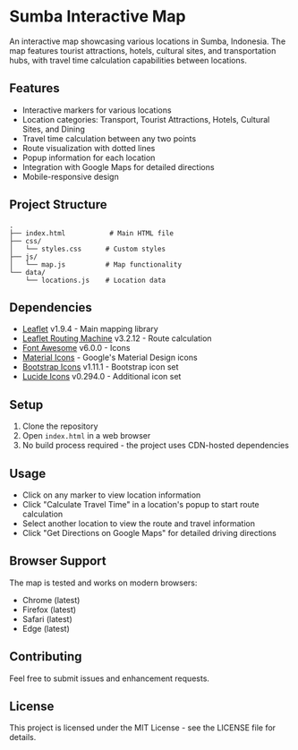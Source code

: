 # Sumba Interactive Map

An interactive map showcasing various locations in Sumba, Indonesia. The map features tourist attractions, hotels, cultural sites, and transportation hubs, with travel time calculation capabilities between locations.

## Features

- Interactive markers for various locations
- Location categories: Transport, Tourist Attractions, Hotels, Cultural Sites, and Dining
- Travel time calculation between any two points
- Route visualization with dotted lines
- Popup information for each location
- Integration with Google Maps for detailed directions
- Mobile-responsive design

## Project Structure

```
.
├── index.html           # Main HTML file
├── css/
│   └── styles.css      # Custom styles
├── js/
│   └── map.js          # Map functionality
└── data/
    └── locations.js    # Location data
```

## Dependencies

- [Leaflet](https://leafletjs.com/) v1.9.4 - Main mapping library
- [Leaflet Routing Machine](https://www.liedman.net/leaflet-routing-machine/) v3.2.12 - Route calculation
- [Font Awesome](https://fontawesome.com/) v6.0.0 - Icons
- [Material Icons](https://fonts.google.com/icons) - Google's Material Design icons
- [Bootstrap Icons](https://icons.getbootstrap.com/) v1.11.1 - Bootstrap icon set
- [Lucide Icons](https://lucide.dev/) v0.294.0 - Additional icon set

## Setup

1. Clone the repository
2. Open `index.html` in a web browser
3. No build process required - the project uses CDN-hosted dependencies

## Usage

- Click on any marker to view location information
- Click "Calculate Travel Time" in a location's popup to start route calculation
- Select another location to view the route and travel information
- Click "Get Directions on Google Maps" for detailed driving directions

## Browser Support

The map is tested and works on modern browsers:
- Chrome (latest)
- Firefox (latest)
- Safari (latest)
- Edge (latest)

## Contributing

Feel free to submit issues and enhancement requests.

## License

This project is licensed under the MIT License - see the LICENSE file for details. 